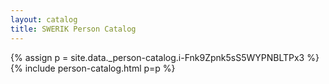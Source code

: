 ```yaml
---
layout: catalog
title: SWERIK Person Catalog
---
```

{% assign p = site.data._person-catalog.i-Fnk9Zpnk5sS5WYPNBLTPx3 %}
{% include person-catalog.html p=p %}

